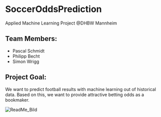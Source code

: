 # SoccerOddsPrediction

Applied Machine Learning Project @DHBW Mannheim

## Team Members: 
- Pascal Schmidt
- Philipp Becht
- Simon Wrigg

## Project Goal:
We want to predict football results with machine learning out of historical data. Based on this, we want to provide attractive betting odds as a bookmaker.

![ReadMe_Bild](https://user-images.githubusercontent.com/75417157/168867730-e1292e41-2ae8-4e11-8f97-b2b57f8a3c18.PNG)
